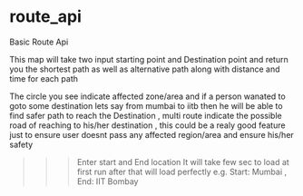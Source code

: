 # route_api
Basic Route Api

This map will take two input starting point and Destination point and return you the shortest path as well as alternative path along with distance and time for each path

The circle you see indicate affected zone/area  and if a person wanated to goto some destination lets say from mumbai to iitb then he will be able to find safer path to reach the Destination , multi route indicate the possible road of reaching to his/her destination , this could be a realy good feature just to ensure user doesnt pass any affected region/area and ensure his/her safety

>>>Enter start and End location 
It will take few sec to load at first run after that will load perfectly
e.g. Start: Mumbai , End: IIT Bombay